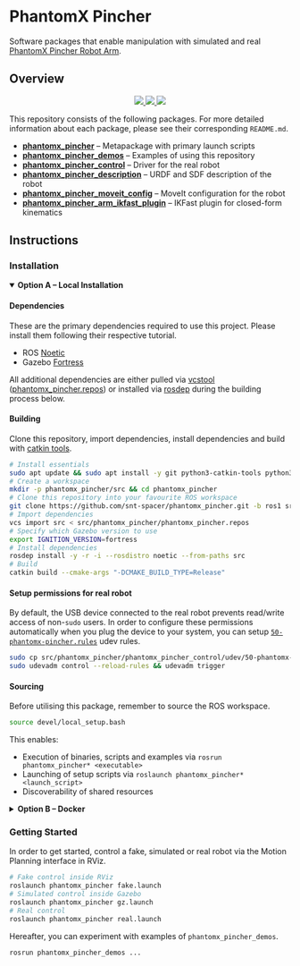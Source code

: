 # PhantomX Pincher

Software packages that enable manipulation with simulated and real [PhantomX Pincher Robot Arm](https://www.trossenrobotics.com/p/PhantomX-Pincher-Robot-Arm.aspx).

<!-- <p align="left" float="middle">
  <a href="">
    <img width="50.0%" src=""/>
  </a>
  <em>PhantomX Pincher</em>
</p> -->

## Overview

<p align="center">
  <a href="http://wiki.ros.org/noetic">
    <img src="https://img.shields.io/badge/Middleware-ROS%20Noetic-38469E"/>
  </a>
  <a href="https://gazebosim.org">
    <img src="https://img.shields.io/badge/Robotics%20Simulator-Gazebo%20Fortress-F58113"/>
  </a>
  <a href="https://moveit.ros.org">
    <img src="https://img.shields.io/badge/Motion%20Planning-MoveIt-0A58F7"/>
  </a>
</p>

This repository consists of the following packages. For more detailed information about each package, please see their corresponding `README.md`.

- [**phantomx_pincher**](./phantomx_pincher) – Metapackage with primary launch scripts
- [**phantomx_pincher_demos**](./phantomx_pincher_demos) – Examples of using this repository
- [**phantomx_pincher_control**](./phantomx_pincher_control) – Driver for the real robot
- [**phantomx_pincher_description**](./phantomx_pincher_description) – URDF and SDF description of the robot
- [**phantomx_pincher_moveit_config**](./phantomx_pincher_moveit_config) – MoveIt configuration for the robot
- [**phantomx_pincher_arm_ikfast_plugin**](./phantomx_pincher_arm_ikfast_plugin) – IKFast plugin for closed-form kinematics

## Instructions

### Installation

<details open><summary><b>Option A – Local Installation</b></summary>

#### **Dependencies**

These are the primary dependencies required to use this project. Please install them following their respective tutorial.

- ROS [Noetic](http://wiki.ros.org/noetic/Installation)
- Gazebo [Fortress](https://gazebosim.org/docs/fortress/install)

All additional dependencies are either pulled via [vcstool](https://wiki.ros.org/vcstool) ([phantomx_pincher.repos](./phantomx_pincher.repos)) or installed via [rosdep](https://wiki.ros.org/rosdep) during the building process below.

#### **Building**

Clone this repository, import dependencies, install dependencies and build with [catkin tools](https://catkin-tools.readthedocs.io).

```bash
# Install essentials
sudo apt update && sudo apt install -y git python3-catkin-tools python3-vcstool
# Create a workspace
mkdir -p phantomx_pincher/src && cd phantomx_pincher
# Clone this repository into your favourite ROS workspace
git clone https://github.com/snt-spacer/phantomx_pincher.git -b ros1 src/phantomx_pincher
# Import dependencies
vcs import src < src/phantomx_pincher/phantomx_pincher.repos
# Specify which Gazebo version to use
export IGNITION_VERSION=fortress
# Install dependencies
rosdep install -y -r -i --rosdistro noetic --from-paths src
# Build
catkin build --cmake-args "-DCMAKE_BUILD_TYPE=Release"
```

#### Setup permissions for real robot

By default, the USB device connected to the real robot prevents read/write access of non-`sudo` users. In order to configure these permissions automatically when you plug the device to your system, you can setup [`50-phantomx-pincher.rules`](phantomx_pincher_control/udev/50-phantomx-pincher.rules) udev rules.

```bash
sudo cp src/phantomx_pincher/phantomx_pincher_control/udev/50-phantomx-pincher.rules /etc/udev/rules.d/
sudo udevadm control --reload-rules && udevadm trigger
```

#### **Sourcing**

Before utilising this package, remember to source the ROS workspace.

```bash
source devel/local_setup.bash
```

This enables:

- Execution of binaries, scripts and examples via `rosrun phantomx_pincher* <executable>`
- Launching of setup scripts via `roslaunch phantomx_pincher* <launch_script>`
- Discoverability of shared resources

</details>

<details><summary><b>Option B – Docker</b></summary>

#### **Install Docker**

First, ensure your system has a setup for using Docker. You can follow the [`install_docker.bash`](./.docker/host/install_docker.bash) script.

```bash
# Execute script inside a cloned repository
.docker/host/install_docker.bash
# (Alternative) Execute script from URL
bash -c "$(wget -qO - https://raw.githubusercontent.com/snt-spacer/phantomx_pincher/ros1/.docker/host/install_docker.bash)"
```

#### **(Optional) Build a New Image**

A new Docker image can be built locally using the included [Dockerfile](./Dockerfile). To do this, you can run the [`build.bash`](./.docker/build.bash) script as shown below. This script will always print the corresponding low-level `docker build ...` command for your reference.

```bash
# Execute script inside a cloned repository
.docker/build.bash ${TAG:-ros1} ${BUILD_ARGS}
```

#### **Run a Docker Container**

Docker containers can be run with the included [`run.bash`](./.docker/run.bash) script as shown below. It automatically configures environment variables and volumes to enable GPU usage and GUI application. This script will always print the corresponding low-level `docker run ...` command for your reference.

```bash
# Execute script inside a cloned repository
.docker/run.bash ${TAG:-ros1} ${CMD}
# (Alternative) Execute script from URL
bash -c "$(wget -qO - https://raw.githubusercontent.com/snt-spacer/phantomx_pincher/ros1/.docker/run.bash)" -- ${TAG:-ros1} ${CMD}
```

For development, you can run the Docker container with the [`devel.bash`](./.docker/run.bash) script that also mounts the repository as a volume inside the container. In this way, you can modify all packages locally and directly execute them in their updated state inside the container.

```bash
# Execute script inside a cloned repository
.docker/devel.bash ${TAG:-ros1} ${CMD}
```

</details>

### Getting Started

In order to get started, control a fake, simulated or real robot via the Motion Planning interface in RViz.

```bash
# Fake control inside RViz
roslaunch phantomx_pincher fake.launch
# Simulated control inside Gazebo
roslaunch phantomx_pincher gz.launch
# Real control
roslaunch phantomx_pincher real.launch
```

Hereafter, you can experiment with examples of `phantomx_pincher_demos`.

```bash
rosrun phantomx_pincher_demos ...
```
